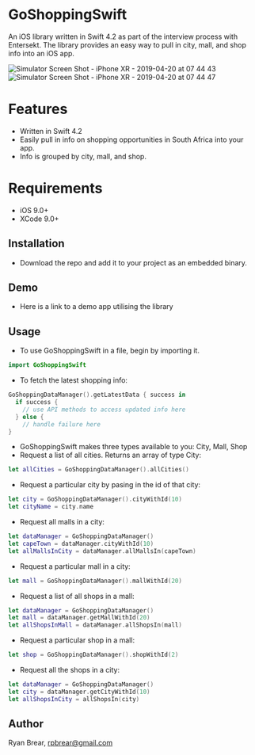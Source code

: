 # GoShoppingSwift
An iOS library written in Swift 4.2 as part of the interview process with Entersekt. The library provides an easy way to pull in city, mall, and shop info into an iOS app. 

![Simulator Screen Shot - iPhone XR - 2019-04-20 at 07 44 43](https://user-images.githubusercontent.com/21098812/56454005-d42d9e80-634a-11e9-921a-0e9b2434d692.png)![Simulator Screen Shot - iPhone XR - 2019-04-20 at 07 44 47](https://user-images.githubusercontent.com/21098812/56454006-d42d9e80-634a-11e9-9cf6-7f961ef18ae4.png)

# Features
- Written in Swift 4.2
- Easily pull in info on shopping opportunities in South Africa into your app. 
- Info is grouped by city, mall, and shop.

# Requirements
- iOS 9.0+
- XCode 9.0+

## Installation
- Download the repo and add it to your project as an embedded binary.

## Demo
- Here is a link to a demo app utilising the library


## Usage
- To use GoShoppingSwift in a file, begin by importing it.
```Swift
import GoShoppingSwift
```

- To fetch the latest shopping info:
```Swift
GoShoppingDataManager().getLatestData { success in
  if success {
    // use API methods to access updated info here 
  } else {
    // handle failure here
}
```

- GoShoppingSwift makes three types available to you: City, Mall, Shop
- Request a list of all cities. Returns an array of type City:
```Swift
let allCities = GoShoppingDataManager().allCities()
```

- Request a particular city by pasing in the id of that city:
```Swift
let city = GoShoppingDataManager().cityWithId(10)
let cityName = city.name
```

- Request all malls in a city:
```Swift
let dataManager = GoShoppingDataManager()
let capeTown = dataManager.cityWithId(10)
let allMallsInCity = dataManager.allMallsIn(capeTown)
```

- Request a particular mall in a city:
```Swift
let mall = GoShoppingDataManager().mallWithId(20)
```

- Request a list of all shops in a mall:
```Swift
let dataManager = GoShoppingDataManager()
let mall = dataManager.getMallWithId(20)
let allShopsInMall = dataManager.allShopsIn(mall)
```

- Request a particular shop in a mall:
```Swift
let shop = GoShoppingDataManager().shopWithId(2)
```

- Request all the shops in a city:
```Swift
let dataManager = GoShoppingDataManager()
let city = dataManager.getCityWithId(10)
let allShopsInCity = allShopsIn(city)
```

## Author
Ryan Brear, rpbrear@gmail.com
